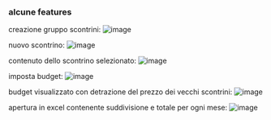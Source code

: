 <h3>alcune features</h3>

creazione gruppo scontrini:
![image](https://user-images.githubusercontent.com/72011313/156589207-1031a411-82f4-4d42-bb7a-419af68c6494.png)

nuovo scontrino:
![image](https://user-images.githubusercontent.com/72011313/156589368-6de3b72a-b5ba-4bfc-b32e-08ad14edb60e.png)

contenuto dello scontrino selezionato:
![image](https://user-images.githubusercontent.com/72011313/156589756-a3746b0c-c900-4e33-bea5-63c49e21a907.png)

imposta budget:
![image](https://user-images.githubusercontent.com/72011313/156589853-d10077a4-b83c-4eaf-a6eb-60d3db9b9053.png)

budget visualizzato con detrazione del prezzo dei vecchi scontrini:
![image](https://user-images.githubusercontent.com/72011313/156589881-c263cfc4-c18a-40ef-adfa-79a62ae74fb7.png)

apertura in excel contenente suddivisione e totale per ogni mese:
![image](https://user-images.githubusercontent.com/72011313/156590002-747b9335-6b15-43a5-97c0-a3c8893e90fe.png)
